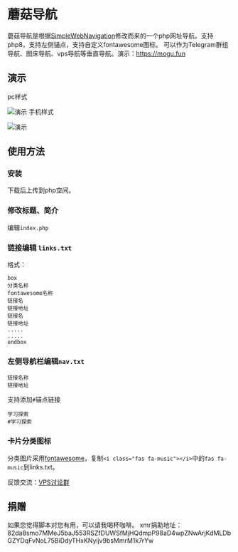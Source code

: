 # 蘑菇导航
蘑菇导航是根据[SimpleWebNavigation](https://github.com/KrunkZhou/SimpleWebNavigation)修改而来的一个php网址导航。支持php8，支持左侧锚点，支持自定义fontawesome图标。
可以作为Telegram群组导航、图床导航、vps导航等垂直导航。演示：https://mogu.fun
## 演示
pc样式

![演示](https://mogu.fun/img/pc.png)
手机样式

![演示](https://mogu.fun/img/phone.png)

## 使用方法
### 安装
下载后上传到php空间。
### 修改标题、简介
编辑`index.php`

### 链接编辑 `links.txt`

格式：
```
box
分类名称
fontawesome名称
链接名
链接地址
链接名
链接地址
.....
.....
endbox
```
### 左侧导航栏编辑`nav.txt` 
```
链接名称
链接地址
```

支持添加`#`锚点链接
```
学习探索
#学习探索
```

### 卡片分类图标

分类图片采用[fontawesome](https://fontawesome.com)，复制`<i class="fas fa-music"></i>`中的`fas fa-music`到links.txt。


反馈交流：[VPS讨论群](https://t.me/vpsqun)

## 捐赠
如果您觉得脚本对您有用，可以请我喝杯咖啡。
xmr捐助地址：
    82da8smo7MMeJ5baJ553RSZfDUWSfMjHQdmpP98aD4wpZNwArjKdMLDbGZYDqFvNoL75BiDdyTHxKNyijv9bsMmrM1k7rYw
